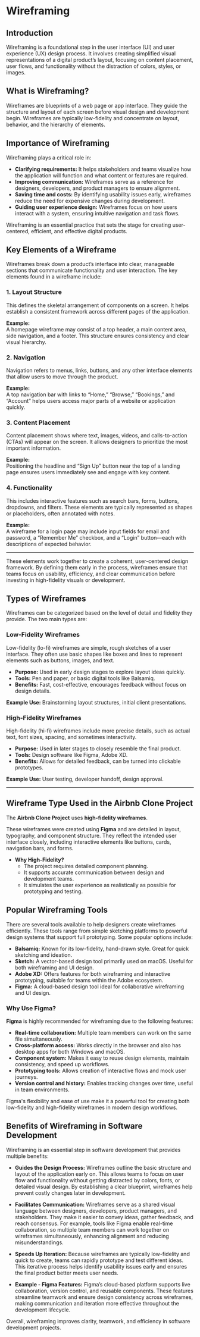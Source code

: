 # Wireframing

## Introduction

Wireframing is a foundational step in the user interface (UI) and user experience (UX) design process. It involves creating simplified visual representations of a digital product’s layout, focusing on content placement, user flows, and functionality without the distraction of colors, styles, or images.

## What is Wireframing?

Wireframes are blueprints of a web page or app interface. They guide the structure and layout of each screen before visual design and development begin. Wireframes are typically low-fidelity and concentrate on layout, behavior, and the hierarchy of elements.

## Importance of Wireframing

Wireframing plays a critical role in:

- **Clarifying requirements:** It helps stakeholders and teams visualize how the application will function and what content or features are required.
- **Improving communication:** Wireframes serve as a reference for designers, developers, and product managers to ensure alignment.
- **Saving time and costs:** By identifying usability issues early, wireframes reduce the need for expensive changes during development.
- **Guiding user experience design:** Wireframes focus on how users interact with a system, ensuring intuitive navigation and task flows.

Wireframing is an essential practice that sets the stage for creating user-centered, efficient, and effective digital products.


## Key Elements of a Wireframe

Wireframes break down a product’s interface into clear, manageable sections that communicate functionality and user interaction. The key elements found in a wireframe include:

### 1. Layout Structure

This defines the skeletal arrangement of components on a screen. It helps establish a consistent framework across different pages of the application.

**Example:**  
A homepage wireframe may consist of a top header, a main content area, side navigation, and a footer. This structure ensures consistency and clear visual hierarchy.

### 2. Navigation

Navigation refers to menus, links, buttons, and any other interface elements that allow users to move through the product.

**Example:**  
A top navigation bar with links to “Home,” “Browse,” “Bookings,” and “Account” helps users access major parts of a website or application quickly.

### 3. Content Placement

Content placement shows where text, images, videos, and calls-to-action (CTAs) will appear on the screen. It allows designers to prioritize the most important information.

**Example:**  
Positioning the headline and “Sign Up” button near the top of a landing page ensures users immediately see and engage with key content.

### 4. Functionality

This includes interactive features such as search bars, forms, buttons, dropdowns, and filters. These elements are typically represented as shapes or placeholders, often annotated with notes.

**Example:**  
A wireframe for a login page may include input fields for email and password, a “Remember Me” checkbox, and a “Login” button—each with descriptions of expected behavior.

---

These elements work together to create a coherent, user-centered design framework. By defining them early in the process, wireframes ensure that teams focus on usability, efficiency, and clear communication before investing in high-fidelity visuals or development.


## Types of Wireframes

Wireframes can be categorized based on the level of detail and fidelity they provide. The two main types are:

### Low-Fidelity Wireframes

Low-fidelity (lo-fi) wireframes are simple, rough sketches of a user interface. They often use basic shapes like boxes and lines to represent elements such as buttons, images, and text.

- **Purpose:** Used in early design stages to explore layout ideas quickly.
- **Tools:** Pen and paper, or basic digital tools like Balsamiq.
- **Benefits:** Fast, cost-effective, encourages feedback without focus on design details.

**Example Use:** Brainstorming layout structures, initial client presentations.

### High-Fidelity Wireframes

High-fidelity (hi-fi) wireframes include more precise details, such as actual text, font sizes, spacing, and sometimes interactivity.

- **Purpose:** Used in later stages to closely resemble the final product.
- **Tools:** Design software like Figma, Adobe XD.
- **Benefits:** Allows for detailed feedback, can be turned into clickable prototypes.

**Example Use:** User testing, developer handoff, design approval.

---

## Wireframe Type Used in the Airbnb Clone Project

The **Airbnb Clone Project** uses **high-fidelity wireframes**.

These wireframes were created using **Figma** and are detailed in layout, typography, and component structure. They reflect the intended user interface closely, including interactive elements like buttons, cards, navigation bars, and forms.

- **Why High-Fidelity?**
  - The project requires detailed component planning.
  - It supports accurate communication between design and development teams.
  - It simulates the user experience as realistically as possible for prototyping and testing.


## Popular Wireframing Tools

There are several tools available to help designers create wireframes efficiently. These tools range from simple sketching platforms to powerful design systems that support full prototyping. Some popular options include:

- **Balsamiq:** Known for its low-fidelity, hand-drawn style. Great for quick sketching and ideation.
- **Sketch:** A vector-based design tool primarily used on macOS. Useful for both wireframing and UI design.
- **Adobe XD:** Offers features for both wireframing and interactive prototyping, suitable for teams within the Adobe ecosystem.
- **Figma:** A cloud-based design tool ideal for collaborative wireframing and UI design.

### Why Use Figma?

**Figma** is highly recommended for wireframing due to the following features:

- **Real-time collaboration:** Multiple team members can work on the same file simultaneously.
- **Cross-platform access:** Works directly in the browser and also has desktop apps for both Windows and macOS.
- **Component system:** Makes it easy to reuse design elements, maintain consistency, and speed up workflows.
- **Prototyping tools:** Allows creation of interactive flows and mock user journeys.
- **Version control and history:** Enables tracking changes over time, useful in team environments.

Figma's flexibility and ease of use make it a powerful tool for creating both low-fidelity and high-fidelity wireframes in modern design workflows.


## Benefits of Wireframing in Software Development

Wireframing is an essential step in software development that provides multiple benefits:

- **Guides the Design Process:** Wireframes outline the basic structure and layout of the application early on. This allows teams to focus on user flow and functionality without getting distracted by colors, fonts, or detailed visual design. By establishing a clear blueprint, wireframes help prevent costly changes later in development.

- **Facilitates Communication:** Wireframes serve as a shared visual language between designers, developers, product managers, and stakeholders. They make it easier to convey ideas, gather feedback, and reach consensus. For example, tools like Figma enable real-time collaboration, so multiple team members can work together on wireframes simultaneously, enhancing alignment and reducing misunderstandings.

- **Speeds Up Iteration:** Because wireframes are typically low-fidelity and quick to create, teams can rapidly prototype and test different ideas. This iterative process helps identify usability issues early and ensures the final product better meets user needs.

- **Example - Figma Features:** Figma’s cloud-based platform supports live collaboration, version control, and reusable components. These features streamline teamwork and ensure design consistency across wireframes, making communication and iteration more effective throughout the development lifecycle.

Overall, wireframing improves clarity, teamwork, and efficiency in software development projects.
